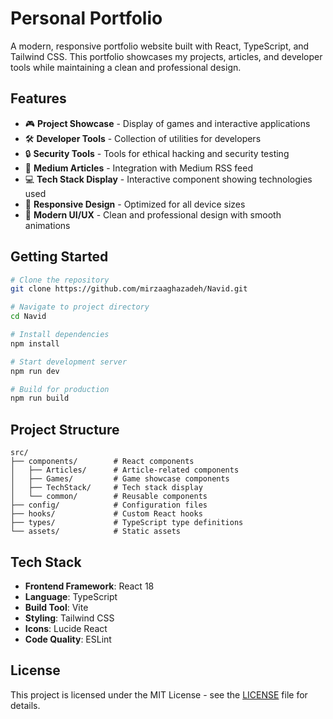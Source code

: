# Personal Portfolio

A modern, responsive portfolio website built with React, TypeScript, and Tailwind CSS. This portfolio showcases my projects, articles, and developer tools while maintaining a clean and professional design.

## Features

- 🎮 **Project Showcase** - Display of games and interactive applications
- 🛠️ **Developer Tools** - Collection of utilities for developers
- 🔒 **Security Tools** - Tools for ethical hacking and security testing
- 📝 **Medium Articles** - Integration with Medium RSS feed
- 💻 **Tech Stack Display** - Interactive component showing technologies used
- 📱 **Responsive Design** - Optimized for all device sizes
- 🎨 **Modern UI/UX** - Clean and professional design with smooth animations

## Getting Started

```bash
# Clone the repository
git clone https://github.com/mirzaaghazadeh/Navid.git

# Navigate to project directory
cd Navid

# Install dependencies
npm install

# Start development server
npm run dev

# Build for production
npm run build
```

## Project Structure

```
src/
├── components/        # React components
│   ├── Articles/      # Article-related components
│   ├── Games/         # Game showcase components
│   ├── TechStack/     # Tech stack display
│   └── common/        # Reusable components
├── config/            # Configuration files
├── hooks/             # Custom React hooks
├── types/             # TypeScript type definitions
└── assets/            # Static assets
```

## Tech Stack

- **Frontend Framework**: React 18
- **Language**: TypeScript
- **Build Tool**: Vite
- **Styling**: Tailwind CSS
- **Icons**: Lucide React
- **Code Quality**: ESLint
  
## License

This project is licensed under the MIT License - see the [LICENSE](LICENSE) file for details.
